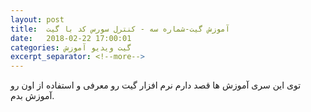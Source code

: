 ```yaml
---
layout: post
title:  آموزش گیت-شماره سه - کنترل سورس کد با گیت
date:   2018-02-22 17:00:01
categories: گیت ویدیو آموزش
excerpt_separator: <!--more-->
---
```

توی این سری آموزش ها قصد دارم نرم افزار گیت رو معرفی و استفاده از اون رو آموزش بدم. 

<div markdown = "0" id="15193313869944258"><script type="text/JavaScript" src="https://www.aparat.com/embed/F98Xt?data[rnddiv]=15193313869944258&data[responsive]=yes"></script></div>
